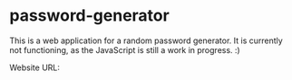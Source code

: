 # password-generator

This is a web application for a random password generator. It is currently not functioning, as the JavaScript is still a work in progress. :)

Website URL: 
